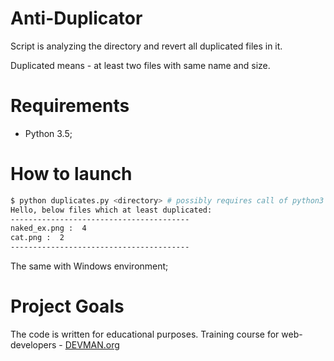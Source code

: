 # Anti-Duplicator

Script is analyzing the directory and revert all duplicated files in it.

Duplicated means - at least two files with same name and size.

# Requirements

 - Python 3.5;

# How to launch

```bash
$ python duplicates.py <directory> # possibly requires call of python3 executive instead of just python
Hello, below files which at least duplicated:
----------------------------------------
naked_ex.png :  4
cat.png :  2
----------------------------------------

```

The same with Windows environment;


# Project Goals

The code is written for educational purposes. Training course for web-developers - [DEVMAN.org](https://devman.org)
